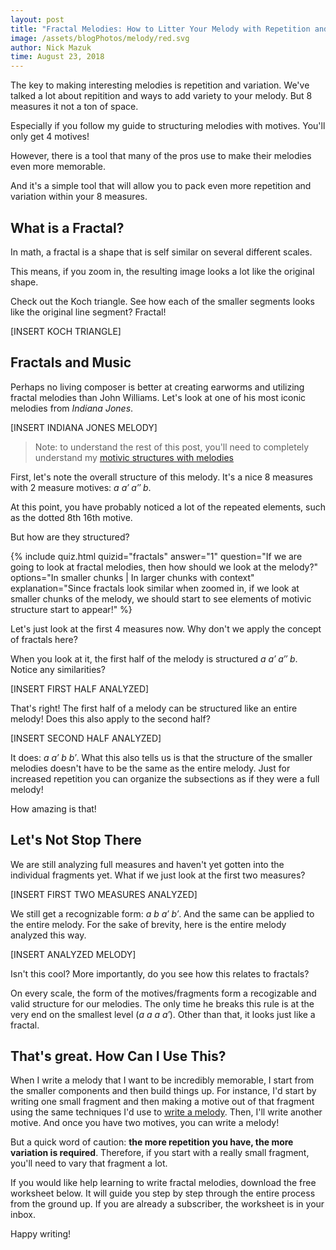 ```yaml
---
layout: post
title: "Fractal Melodies: How to Litter Your Melody with Repetition and Variation"
image: /assets/blogPhotos/melody/red.svg
author: Nick Mazuk
time: August 23, 2018
---
```


The key to making interesting melodies is repetition and variation. We've talked a lot about repitition and ways to add variety to your melody. But 8 measures it not a ton of space.

Especially if you follow my guide to structuring melodies with motives. You'll only get 4 motives!

However, there is a tool that many of the pros use to make their melodies even more memorable.

And it's a simple tool that will allow you to pack even more repetition and variation within your 8 measures.

<!--end-of-intro-->

## What is a Fractal?

In math, a fractal is a shape that is self similar on several different scales.

This means, if you zoom in, the resulting image looks a lot like the original shape.

Check out the Koch triangle. See how each of the smaller segments looks like the original line segment? Fractal!

[INSERT KOCH TRIANGLE]

## Fractals and Music

Perhaps no living composer is better at creating earworms and utilizing fractal melodies than John Williams. Let's look at one of his most iconic melodies from *Indiana Jones*.

[INSERT INDIANA JONES MELODY]

> Note: to understand the rest of this post, you'll need to completely understand my [motivic structures with melodies](/blog/BuildingBlocksOfMelody)

First, let's note the overall structure of this melody. It's a nice 8 measures with 2 measure motives: *a a&prime; a&Prime; b*.

At this point, you have probably noticed a lot of the repeated elements, such as the dotted 8th 16th motive.

But how are they structured?

{% include quiz.html quizid="fractals" answer="1" question="If we are going to look at fractal melodies, then how should we look at the melody?" options="In smaller chunks | In larger chunks with context" explanation="Since fractals look similar when zoomed in, if we look at smaller chunks of the melody, we should start to see elements of motivic structure start to appear!" %}

Let's just look at the first 4 measures now. Why don't we apply the concept of fractals here?

When you look at it, the first half of the melody is structured *a a&prime; a&Prime; b*. Notice any similarities?

[INSERT FIRST HALF ANALYZED]

That's right! The first half of a melody can be structured like an entire melody! Does this also apply to the second half?

[INSERT SECOND HALF ANALYZED]

It does: *a a&prime; b b&prime;*. What this also tells us is that the structure of the smaller melodies doesn't have to be the same as the entire melody. Just for increased repetition you can organize the subsections as if they were a full melody!

How amazing is that!

## Let's Not Stop There

We are still analyzing full measures and haven't yet gotten into the individual fragments yet. What if we just look at the first two measures?

[INSERT FIRST TWO MEASURES ANALYZED]

We still get a recognizable form: *a b a&prime; b&prime;*. And the same can be applied to the entire melody. For the sake of brevity, here is the entire melody analyzed this way.

[INSERT ANALYZED MELODY]

Isn't this cool? More importantly, do you see how this relates to fractals?

On every scale, the form of the motives/fragments form a recogizable and valid structure for our melodies. The only time he breaks this rule is at the very end on the smallest level (*a a a a&prime;*). Other than that, it looks just like a fractal.

## That's great. How Can I Use This?

When I write a melody that I want to be incredibly memorable, I start from the smaller components and then build things up. For instance, I'd start by writing one small fragment and then making a motive out of that fragment using the same techniques I'd use to [write a melody](/blog/WritingMotives). Then, I'll write another motive. And once you have two motives, you can write a melody!

But a quick word of caution: **the more repetition you have, the more variation is required**. Therefore, if you start with a really small fragment, you'll need to vary that fragment a lot.

If you would like help learning to write fractal melodies, download the free worksheet below. It will guide you step by step through the entire process from the ground up. If you are already a subscriber, the worksheet is in your inbox.

Happy writing!
